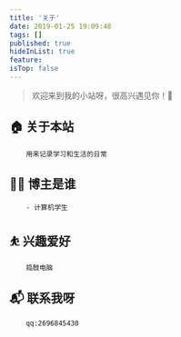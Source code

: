 ```yaml
---
title: '关于'
date: 2019-01-25 19:09:48
tags: []
published: true
hideInList: true
feature: 
isTop: false
---
```

> 欢迎来到我的小站呀，很高兴遇见你！🤝

## 🏠 关于本站
        用来记录学习和生活的日常
## 👨‍💻 博主是谁
        - 计算机学生
## ⛹ 兴趣爱好
        捣鼓电脑
## 📬 联系我呀
        qq:2696845430
